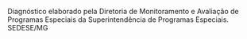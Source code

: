 Diagnóstico elaborado pela Diretoria de Monitoramento e Avaliação de Programas Especiais da Superintendência de Programas Especiais.
SEDESE/MG
